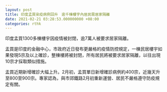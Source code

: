 ```yaml
---
layout: post
title: 印度孟買染疫病例回升　逾千棟樓宇內居民需居家隔離
date: 2021-02-21 03:28:53.000000000 +08:00
categories: rthk
---
```


印度孟買1300多棟樓宇因疫情被封閉，逾7萬人被要求居家隔離。

孟買是印度的金融中心，市政府近日發布更嚴格的疫情防控規定，一棟民居樓宇如果發現5宗及以上確診，整棟樓將被封閉，所有居民將被要求居家隔離，以往出現10宗才採取類似措施。

孟買近期新增確診大幅上升。2月初，孟買單日新增確診病例約400宗，近幾天升至800至900宗。專家認為，與市郊鐵路2月初重新運營、居民不嚴格遵守防疫規定有關。

